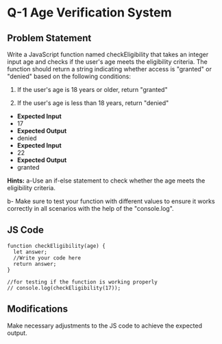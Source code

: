 # Q-1 Age Verification System

## Problem Statement
Write a JavaScript function named checkEligibility that takes an integer input age and checks if the user's age meets the eligibility criteria. The function should return a string indicating whether access is "granted" or "denied" based on the following conditions:



1. If the user's age is 18 years or older, return "granted"

2. If the user's age is less than 18 years, return "denied"



- **Expected Input**
- 17
- **Expected Output**
- denied
- **Expected Input**
- 22
- **Expected Output**
- granted


**Hints:**
a-Use an if-else statement to check whether the age meets the eligibility criteria.

b- Make sure to test your function with different values to ensure it works correctly in all scenarios with the help of the "console.log". 

## JS Code
```
function checkEligibility(age) {
  let answer;
  //Write your code here
  return answer;
}

//for testing if the function is working properly
// console.log(checkEligibility(17));

```
## Modifications
Make necessary adjustments to the JS code to achieve the expected output.
